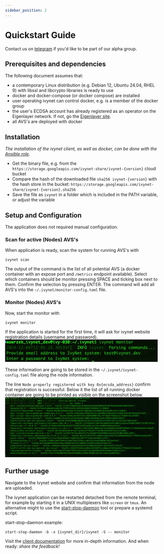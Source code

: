 ```yaml
---
sidebar_position: 2
---
```


# Quickstart Guide

Contact us on [telegram](https://t.me/h_comfort) if you'd like to be part of our alpha group.

## Prerequisites and dependencies

The following document assumes that:

- a contemporary Linux distribution (e.g. Debian 12, Ubuntu 24.04, RHEL 9) with libssl and libcrypto libraries is ready to use
- docker and docker-compose (or docker compose) are installed
- user operating ivynet can control docker, e.g. is a member of the docker group
- the user's ECDSA account has already registered as an operator on the Eigenlayer network. If not, go the [Eigenlayer site](https://docs.eigenlayer.xyz/eigenlayer/operator-guides/operator-installation).
- all AVS's are deployed with docker

## Installation

*The installation of the ivynet client, as well as docker, can be done with the [Ansible role](https://github.com/ivy-net/ivynet-client-ansible).*

* Get the binary file, e.g. from the `https://storage.googleapis.com/ivynet-share/ivynet-{version}` cloud bucket
* Compare the hash of the downloaded file `sha256 ivynet-{version}` with the hash store in the bucket: `https://storage.googleapis.com/ivynet-share/ivynet-{version}.sha256`
* Save the file as `ivynet` in a folder which is included in the PATH variable, or adjust the variable

## Setup and Configuration

The application does not required manual configuration.

### Scan for active (Nodes) AVS's

When application is ready, scan the system for running AVS's with
```
ivynet scan
```
The output of the command is the list of all potential AVS (a docker container with an expose port and `/metrics` endpoint available).
Select which containers should be monitor pressing SPACE and ticking box next to them.
Confirm the selection by pressing ENTER.
The command will add all AVS's into the `~/.ivynet/monitor-config.toml` file.

### Monitor (Nodes) AVS's

Now, start the monitor with

```
ivynet monitor
```
If the application is started for the first time, it will ask for ivynet website registration details (username and password).
![Screenshot of ivynet asking for login details](./imgs/screens/registration.png)

These information are going to be stored in the `~/.ivynet/ivynet-config.toml` file along the node information.

The line `Node properly registered with key 0x{ecsda_address}` confirm that registration is successful.
Below it the list of all running docker container are going to be printed as visible on the screenshot below.
![Screenshot of successful registration](./imgs/screens/monitor.png)

## Further usage

Navigate to the Ivynet website and confirm that information from the node are uploaded.

The ivynet application can be restarted detached from the remote terminal, for example by starting it in a UNIX multiplexers like `screen` or `tmux`.
An alternative might to use the [start-stop-daemon](https://github.com/daleobrien/start-stop-daemon) tool or prepare a systemd script.

start-stop-daemon example:
```
start-stop-daemon -b -x {ivynet_dir}/ivynet -S -- monitor
```

Visit the [client documentation](./clientDocs.md) for more in-depth information.
And when ready: *share the feedback!*
